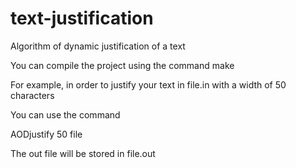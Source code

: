 # text-justification
Algorithm of dynamic justification of a text

You can compile the project using the command make

For example, in order to justify your text in file.in with a width of 50 characters

You can use the command

AODjustify 50 file

The out file will be stored in file.out
